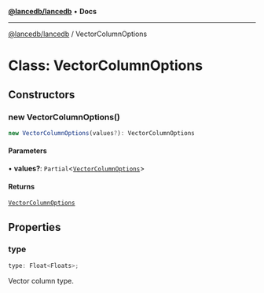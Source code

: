 [**@lancedb/lancedb**](../README.md) • **Docs**

***

[@lancedb/lancedb](../globals.md) / VectorColumnOptions

# Class: VectorColumnOptions

## Constructors

### new VectorColumnOptions()

```ts
new VectorColumnOptions(values?): VectorColumnOptions
```

#### Parameters

• **values?**: `Partial`&lt;[`VectorColumnOptions`](VectorColumnOptions.md)&gt;

#### Returns

[`VectorColumnOptions`](VectorColumnOptions.md)

## Properties

### type

```ts
type: Float<Floats>;
```

Vector column type.
